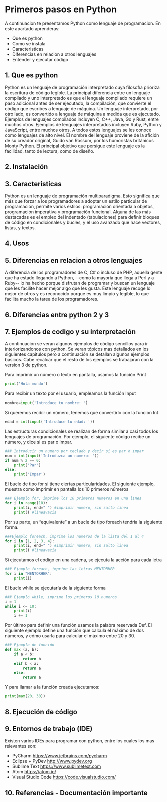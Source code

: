 # Primeros pasos en Python

A continuacion te presentamos Python como lenguaje de programacion. En este apartado aprenderas:
- Que es python
- Como se instala
- Caracteristicas 
- Diferencias en relacion a otros lenguajes
- Entender y ejecutar código

## 1. Que es python

Python es un lenguaje de programación interpretado cuya filosofía prioriza la escritura de código legible.
La principal diferencia entre un lenguaje compilado y uno interpretado es que el lenguaje compilado requiere un paso adicional antes de ser ejecutado, la compilación, que convierte el código que escribes a lenguaje de máquina. Un lenguaje interpretado, por otro lado, es convertido a lenguaje de máquina a medida que es ejecutado.
Ejemplos de lenguajes compilados incluyen C, C++, Java, Go y Rust, entre muchos otros. Ejemplos de lenguajes interpretados incluyen Ruby, Python y JavaScript, entre muchos otros. A todos estos lenguajes se les conoce como lenguajes de alto nivel.
El nombre del lenguaje proviene de la afición de su creador original, Guido van Rossum, por los humoristas británicos Monty Python. El principal objetivo que persigue este lenguaje es la facilidad, tanto de lectura, como de diseño.

## 2. Instalación
## 3. Características 
Python es un lenguaje de programación multiparadigma. Esto significa que más que forzar a los programadores a adoptar un estilo particular de programación, permite varios estilos: programación orientada a objetos, programación imperativa y programación funcional.
Alguna de las más destacadas es el empleo del indentado (tabulaciones) para definir bloques de código en condicionales y bucles, y el uso avanzado que hace vectores, listas, y textos.

## 4. Usos 
## 5. Diferencias en relacion a otros lenguajes
A diferencia de los programadores de C, C# o incluso de PHP, aquella gente que ha estado llegando a Python, --como la mayoría que llega a Perl y a Ruby-- lo ha hecho porque disfrutan de programar y buscan un lenguaje que les facilite hacer mejor algo que les gusta. Este lenguaje recoge lo mejor de otros y es reconocido porque es muy limpio y legible, lo que facilita mucho la tarea de los programadores.

## 6. Diferencias entre python 2 y 3
## 7. Ejemplos de codigo y su interpretación
A continuación se veran algunos ejemplos de código sencillos para ir interiorizandonos con python.
Se veran tópicos mas detallados en los siguientes capitulos pero a continuación se detallan algunos ejemplos básicos.
Cabe recalcar que el resto de los ejemplos se trabajaran con la version 3 de python.

Para imprimir un número o texto en pantalla, usamos la función Print
```python
print('Hola mundo')
```
Para recibir un texto por el usuario, empleamos la función Input
```python
nombre=input('Introduce tu nombre: ')
```
Si queremos recibir un número, tenemos que convertirlo con la función Int
```python
edad = int(input('Introduce tu edad: '))
```
Las estructuras condicionales se realizan de forma similar a casi todos los lenguajes de programación. Por ejemplo, el siguiente código recibe un número, y dice si es par o impar.
```python
### Introducir un numero por teclado y decir si es par o impar
num = int(input('Introduzca un numero: '))
if num % 2 == 0:
    print('Par')
else:
    print('Impar')
```
El bucle de tipo for si tiene ciertas particularidades. El siguiente ejemplo, muestra como imprimir en pantalla los 10 primeros números
```python
### Ejemplo for, imprime los 10 primeros numeros en una linea
for i in range(10):
    print(i, end=" ") #imprimir numero, sin salto linea
    print() #lineavacia
```
Por su parte, un “equivalente” a un bucle de tipo foreach tendría la siguiente forma.
```python
###Ejemplo foreach, imprime los numeros de la lista del 1 al 4
for i in [1, 2, 3, 4]:
    print(i, end=" ") #imprimir numero, sin salto linea
    print() #lineavacia
```
Si ejecutamos el código en una cadena, se ejecuta la acción para cada letra
```python
### Ejemplo foreach, imprime las letras MENTORHER
for i in "MENTORHER":
    print(i)
```
El bucle while se ejecutaría de la siguiente forma
```python
### Ejemplo while, imprime los primeros 10 numeros
i = 1
while i <= 10:
    print(i)
    i += 1
```
Por último para definir una función usamos la palabra reservada Def. El siguiente ejemplo define una función que calcula el máximo de dos números, y cómo usarla para calcular el máximo entre 20 y 30.
```python
### Ejemplo de función
def max (a, b):
    if a < b:
        return b
    elif b < a:
        return a
    else:
        return a
```
Y para llamar a la función creada ejecutamos:
```python
print(max(20, 30))
```
## 8. Ejecución de código
## 9. Entornos de trabajo (IDE)
Existen varios IDEs para programar con python, entre los cuales los mas relevantes son:
* PyCharm https://www.jetbrains.com/pycharm
* Eclipse + PyDev http://www.pydev.org
* Sublime Text https://www.sublimetext.com
* Atom https://atom.io/
* Visual Studio Code https://code.visualstudio.com/

## 10. Referencias - Documentación importante
